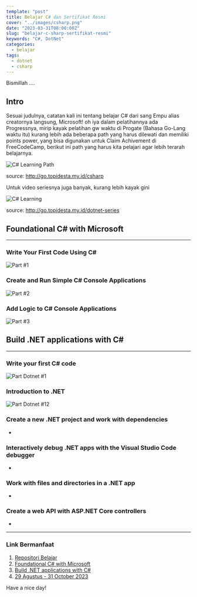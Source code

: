 ```yaml
---
template: "post"
title: Belajar C# dan Sertifikat Resmi
cover: "../images/csharp.png"
date: "2023-03-31T08:00:00Z"
slug: "belajar-c-sharp-sertifikat-resmi"
keywords: "C#, DotNet"
categories:
  - belajar
tags:
  - dotnet
  - csharp
---
```


Bismillah ....

## Intro

Sesuai judulnya, catatan kali ini tentang belajar C# dari sang Empu alias creatornya langsung, Microsoft! oh iya dalam pelatihannya ada Progressnya, mirip kayak pelatihan gw waktu di Progate (Bahasa Go-Lang waktu itu) kurang lebih ada beberapa path yang harus dilewati dan memiliki points power, yang bisa digunakan untuk Claim Achivement di FreeCodeCamp, berikut ini path yang harus kita pelajari agar lebih terarah belajarnya.

![C# Learning Path](../images/csharppath.png)

source: http://go.topidesta.my.id/csharp

Untuk video seriesnya juga banyak, kurang lebih kayak gini

![C# Learning](../images/dotnetseries.png)

source: http://go.topidesta.my.id/dotnet-series


## Foundational C# with Microsoft

---

### Write Your First Code Using C#

![Part #1](../images/part1csharp.png)

### Create and Run Simple C# Console Applications

![Part #2](../images/part2csharp.png)

### Add Logic to C# Console Applications

![Part #3](../images/part3csharp.png)


## Build .NET applications with C#
---

### Write your first C# code

![Part Dotnet #1](../images/dotnetkursus1.png)

### Introduction to .NET

![Part Dotnet #12](../images/dotnetkursus2.png)

### Create a new .NET project and work with dependencies

-
### Interactively debug .NET apps with the Visual Studio Code debugger

-
### Work with files and directories in a .NET app

- 
### Create a web API with ASP.NET Core controllers

-


---
### Link Bermanfaat

1. [Repositori Belajar](https://github.com/amati-tiru-modifikasi/c-sharp-dasar)
2. [Foundational C# with Microsoft](http://go.topidesta.my.id/c-sharp-foundation)
3. [Build .NET applications with C#](http://go.topidesta.my.id/dot-net-path)
4. [29 Agustus - 31 October 2023](https://learn.microsoft.com/en-us/training/challenges?id=8cf09b9b-743d-4f5f-9cd0-1aa1483d3d7a)

Have a nice day!